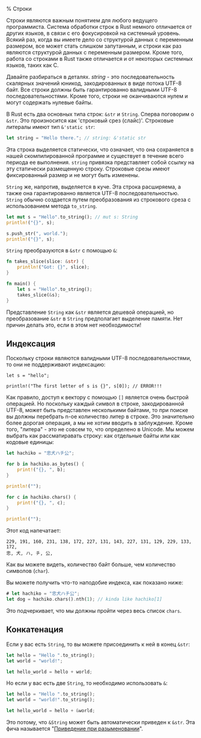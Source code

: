 % Строки

Строки являются важным понятием для любого ведущего программиста. Система
обработки строк в Rust немного отличается от других языков, в связи с его
фокусировкой на системный уровень. Всякий раз, когда вы имеете дело со
структурой данных с переменным размером, все может стать слишком запутанным, и
строки как раз являются структурой данных с переменным размером. Кроме того,
работа со строками в Rust также отличается и от некоторых системных языков,
таких как C.

Давайте разбираться в деталях. *string* - это последовательность скалярных
значений юникод, закодированных в виде потока UTF-8 байт. Все строки должны быть
гарантированно валидными UTF-8 последовательностями. Кроме того, строки не
оканчиваются нулем и могут содержать нулевые байты.

В Rust есть два основных типа строк: `&str` и `String`. Сперва поговорим о
`&str`. Это произносится как 'строковый срез (слайс)'. Строковые литералы имеют
тип `&'static str`:

```rust
let string = "Hello there."; // string: &'static str
```

Эта строка выделяется статически, что означает, что она сохраняется в нашей
скомпилированной программе и существует в течение всего периода ее выполнения.
`string` привязка представляет собой ссылку на эту статически размещенную
строку. Строковые срезы имеют фиксированный размер и не могут быть изменены.

`String` же, напротив, выделяется в куче. Эта строка расширяема, а также она
гарантированно является UTF-8 последовательностью. `String` обычно создается
путем преобразования из строкового среза с использованием метода `to_string`.

```rust
let mut s = "Hello".to_string(); // mut s: String
println!("{}", s);

s.push_str(", world.");
println!("{}", s);
```

`String` преобразуются в `&str` с помощью `&`:

```rust
fn takes_slice(slice: &str) {
    println!("Got: {}", slice);
}

fn main() {
    let s = "Hello".to_string();
    takes_slice(&s);
}
```

Представление `String` как `&str` является дешевой операцией, но преобразование
`&str` в `String` предполагает выделение памяти. Нет причин делать это, если в
этом нет необходимости!

## Индексация

Поскольку строки являются валидными UTF-8 последовательностями, то они не
поддерживают индексацию:

```rust,ignore
let s = "hello";

println!("The first letter of s is {}", s[0]); // ERROR!!!
```

Как правило, доступ к вектору с помощью `[]` является очень быстрой операцией.
Но поскольку каждый символ в строке, закодированной UTF-8, может быть
представлен несколькими байтами, то при поиске вы должны перебрать n-ое
количество литер в строке. Это значительно более дорогая операция, а мы не хотим
вводить в заблуждение. Кроме того, "литера" - это не совсем то, что определено в
Unicode. Мы можем выбрать как рассматиравать строку: как отдельные байты или как
кодовые единицы:

```rust
let hachiko = "忠犬ハチ公";

for b in hachiko.as_bytes() {
    print!("{}, ", b);
}

println!("");

for c in hachiko.chars() {
    print!("{}, ", c);
}

println!("");
```

Этот код напечатает:

```text
229, 191, 160, 231, 138, 172, 227, 131, 143, 227, 131, 129, 229, 133, 172, 
忠, 犬, ハ, チ, 公, 
```

Как вы можете видеть, количество байт больше, чем количество символов (`char`).

Вы можете получить что-то наподобие индекса, как показано ниже:

```rust
# let hachiko = "忠犬ハチ公";
let dog = hachiko.chars().nth(1); // kinda like hachiko[1]
```

Это подчеркивает, что мы должны пройти через весь список `chars`.

## Конкатенация

Если у вас есть `String`, то вы можете присоединить к ней в конец `&str`:

```rust
let hello = "Hello ".to_string();
let world = "world!";

let hello_world = hello + world;
```

Но если у вас есть две `String`, то необходимо использовать `&`:

```rust
let hello = "Hello ".to_string();
let world = "world!".to_string();

let hello_world = hello + &world;
```

Это потому, что `&String` может быть автоматически приведен к `&str`. Эта фича
называется "[Приведение при разыменовании][dc]".

[dc]: deref-coercions.html
